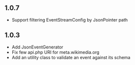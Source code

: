 ## 1.0.7
- Support filtering EventStreamConfig by JsonPointer path   

## 1.0.3

- Add JsonEventGenerator
- Fix few api.php URI for meta.wikimedia.org
- Add an utility class to validate an event against its schema
